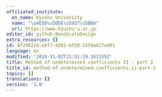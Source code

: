 ```yaml
---
affiliated_institute:
  en_name: Kyushu University
  name: "\u4E5D\u5DDE\u5927\u5B66"
  url: https://www.kyushu-u.ac.jp
editor_id: github.NanoScaleDesign
extra_resources: {}
id: 8f29022d-ebf7-4d81-bf58-2159a627ed01
language: en
modified: '2018-11-02T21:31:19.162155Z'
title: Method of undetermined coefficients II - part 3
title_id: method-of-undetermined-coefficients-ii-part-3
topics: []
translations: {}
version: '1.0'
---
```







